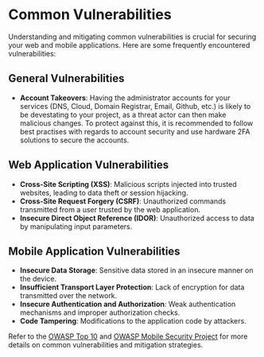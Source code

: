 # Common Vulnerabilities

Understanding and mitigating common vulnerabilities is crucial for securing your web and mobile applications. Here are some frequently encountered vulnerabilities:

## General Vulnerabilities
- **Account Takeovers**: Having the administrator accounts for your services (DNS, Cloud, Domain Registrar, Email, Github, etc.) is likely to be devestating to your project, as a threat actor can then make malicious changes. To protect against this, it is recommended to follow best practises with regards to account security and use hardware 2FA solutions to secure the accounts.

## Web Application Vulnerabilities

- **Cross-Site Scripting (XSS)**: Malicious scripts injected into trusted websites, leading to data theft or session hijacking.
- **Cross-Site Request Forgery (CSRF)**: Unauthorized commands transmitted from a user trusted by the web application.
- **Insecure Direct Object Reference (IDOR)**: Unauthorized access to data by manipulating input parameters.

## Mobile Application Vulnerabilities

- **Insecure Data Storage**: Sensitive data stored in an insecure manner on the device.
- **Insufficient Transport Layer Protection**: Lack of encryption for data transmitted over the network.
- **Insecure Authentication and Authorization**: Weak authentication mechanisms and improper authorization checks.
- **Code Tampering**: Modifications to the application code by attackers.

Refer to the [OWASP Top 10](https://owasp.org/www-project-top-ten/) and [OWASP Mobile Security Project](https://owasp.org/www-project-mobile-top-10/) for more details on common vulnerabilities and mitigation strategies.
